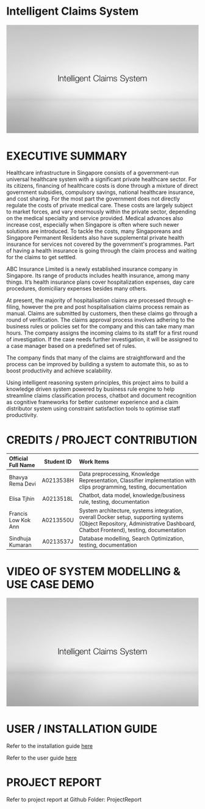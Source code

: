 # Intelligent Claims System

<img src="SystemCode/staticResources/cover_image.jpg" />

# EXECUTIVE SUMMARY
Healthcare infrastructure in Singapore consists of a government-run universal healthcare system with a significant private healthcare sector. For its citizens, financing of healthcare costs is done through a mixture of direct government subsidies, compulsory savings, national healthcare insurance, and cost sharing. For the most part the government does not directly regulate the costs of private medical care. These costs are largely subject to market forces, and vary enormously within the private sector, depending on the medical specialty and service provided. Medical advances also increase cost, especially when Singapore is often where such newer solutions are introduced. To tackle the costs, many Singaporeans  and Singapore Permanent Residents also have supplemental private health insurance for services not covered by the government's programmes. Part of having a health insurance is going through the claim process and waiting for the claims to get settled. 

ABC Insurance Limited is a newly established insurance company in Singapore. Its range of products includes health insurance, among many things. It’s health insurance plans cover hospitalization expenses, day care procedures, domiciliary expenses besides many others.

At present, the majority of hospitalisation claims are processed through e-filing, however the pre and post hospitalisation claims process remain as manual. Claims are submitted by customers, then these claims go through a round of verification. The claims approval process involves adhering to the business rules or policies set for the company and this can take many man hours. The company assigns the incoming claims to its staff for a first round of investigation. If the case needs further investigation, it will be assigned to a case manager based on a predefined set of rules.

The company finds that many of the claims are straightforward and the process can be improved by building a system to automate this, so as to boost productivity and achieve scalability.

Using intelligent reasoning system principles, this project aims to build a knowledge driven system powered by business rule engine to help streamline claims classification process,  chatbot and document recognition as cognitive frameworks for better customer experience and a claim distributor system using constraint satisfaction tools to optimise staff productivity.

# CREDITS / PROJECT CONTRIBUTION

| Official Full Name  | Student ID  | Work Items |
| :------------ |:---------------:| :-----|
| Bhavya Rema Devi | A0213538H | Data preprocessing, Knowledge Representation, Classifier implementation with clips programming, testing, documentation |
| Elisa Tjhin | A0213518L | Chatbot, data model, knowledge/business rule, testing, documentation |
| Francis Low Kok Ann | A0213550U | System architecture, systems integration, overall Docker setup, supporting systems (Object Repository, Administrative Dashboard, Chatbot Frontend), testing, documentation |
| Sindhuja Kumaran | A0213537J | Database modelling, Search Optimization, testing, documentation |

# VIDEO OF SYSTEM MODELLING & USE CASE DEMO

[<img src="SystemCode/staticResources/cover_image.jpg" />](https://vimeo.com/416885357)

# USER / INSTALLATION GUIDE

Refer to the installation guide [here](/UserGuide/01%20-%20Installation%20Guide.pdf)

Refer to the user guide [here](/UserGuide/02%20-%20User%20Guide.pdf)

# PROJECT REPORT

Refer to project report at Github Folder: ProjectReport




